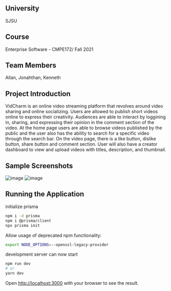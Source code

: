 ## University
SJSU
## Course
 Enterprise Software - CMPE172/ Fall 2021
## Team Members
Allan, Jonahthan, Kenneth
## Project Introduction
VidCharm is an online video streaming platform that revolves around video sharing and online socializing. Users are allowed to publish short videos online to express their creativity. Audiences are able to interact by loggining in, sharing, and expressing their opinion in the comment section of the video. At the home page users are able to browse videos published by the public and the user also has the ability to search for a specific video through the search bar. On the video page, there is a like button, dislike button, share button and comment section. User will also have a creator dashboard to view and upload videos with titles, description, and thumbnail.
## Sample Screenshots
![image](https://user-images.githubusercontent.com/59120947/144174681-b6ace397-0885-471f-aad6-e1c93dd2d87c.png)
![image](https://user-images.githubusercontent.com/59120947/144174692-ac144efd-51b1-4bca-ae89-dbf6815509ca.png)
 ## Running the Application
 initialize prisma
```bash
npm i -d prisma
npm i @prisma/client
npx prisma init

```
Allow usage of deprecated npm functionality:

```bash
export NODE_OPTIONS=--openssl-legacy-provider
```

development server can now start


```bash
npm run dev
# or
yarn dev
```

Open [http://localhost:3000](http://localhost:3000) with your browser to see the result.

